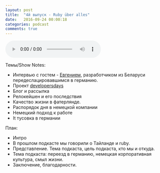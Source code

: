 ```yaml
---
layout: post
title:  "4й выпуск - Ruby über alles"
date:   2016-09-24 00:00:18
categories: podcast
comments: true
---
```


<audio controls src="http://podcast.redcode.by/unylyata_04.mp3"></audio>

Темы/Show Notes:

- Интервью с гостем - [Евгением](https://twitter.com/Shiroginne), разработчиком из Беларуси передеслацировавшимся в германию.
- Проект [developersdays](http://developersdays.co)
- Блог и рассылка
- Релокейшен и его последствия
- Качество жизни в фатерлянде.
- Распорядок дня в немецкой компании
- Немецкий подход к работе
- It тусовка в германии


План:

- Интро
- В прошлом подкасте мы говорили о Тайланде и ruby.
- Представление. Тема подкаста, цель подкаста, кто мы и откуда.
- Тема подкаста: переезд в германию, немецкая корпоративная культура, смыл жизни.
- Заключение, благодарности. 
